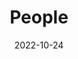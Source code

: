 ---
title: People
date: 2022-10-24

type: landing

sections:
  - block: people
    content:
      title: 课题组成员
      # Choose which groups/teams of users to display.
      #   Edit `user_groups` in each user's profile to add them to one or more of these groups.
      user_groups:
          - 导师
          - 学生
      sort_by: Params.last_name
      sort_ascending: true
    design:
      show_interests: false
      show_role: true
      show_social: true
---